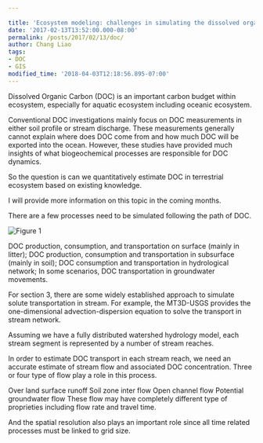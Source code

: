```yaml
---
 
title: 'Ecosystem modeling: challenges in simulating the dissolved organic carbon '
date: '2017-02-13T13:52:00.000-08:00'
permalink: /posts/2017/02/13/doc/
author: Chang Liao
tags:
- DOC
- GIS
modified_time: '2018-04-03T12:18:56.895-07:00'
---
```


Dissolved Organic Carbon (DOC) is an important carbon budget within ecosystem, especially for aquatic ecosystem including oceanic ecosystem.

Conventional DOC investigations mainly focus on DOC measurements in either soil profile or stream discharge. These measurements generally cannot explain where does DOC come from and how much DOC will be exported into the ocean. However, these studies have provided much insights of what biogeochemical processes are responsible for DOC dynamics.

So the question is can we quantitatively estimate DOC in terrestrial ecosystem based on existing knowledge.

I will provide more information on this topic in the coming months.

There are a few processes need to be simulated following the path of DOC.


![Figure 1](https://github.com/changliao/science/blob/main/_figureeco3d/stream_doc_transport.png?raw=true)


DOC production, consumption, and transportation on surface (mainly in litter);
DOC production, consumption and transportation in subsurface (mainly in soil);
DOC consumption and transportation in hydrological network;
In some scenarios, DOC transportation in groundwater movements.

For section 3, there are some widely established approach to simulate solute transportation in stream. For example, the MT3D-USGS provides the one-dimensional advection-dispersion equation to solve the transport in stream network.

Assuming we have a fully distributed watershed hydrology model, each stream segment is represented by a number of stream reaches.


In order to estimate DOC transport in each stream reach, we need an accurate estimate of stream flow and associated DOC concentration. Three or four type of flow play a role in this process.

Over land surface runoff
Soil zone inter flow
Open channel flow
Potential groundwater flow
These flow may have completely different type of proprieties including flow rate and travel time. 

And the spatial resolution also plays an important role since all time related processes must be linked to grid size.
